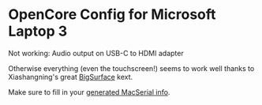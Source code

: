 # OpenCore Config for Microsoft Laptop 3
Not working: Audio output on USB-C to HDMI adapter

Otherwise everything (even the touchscreen!) seems to work well thanks to Xiashangning's great [BigSurface](https://github.com/Xiashangning/BigSurface) kext.

Make sure to fill in your [generated MacSerial info](https://dortania.github.io/OpenCore-Post-Install/universal/iservices.html).
